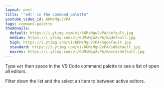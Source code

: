```yaml
---
layout: post
title: "'edt' in the command palette"
youtube_video_id: 6UMsMgu2vPA
tags: command-palette
thumbnails:
  default: https://i.ytimg.com/vi/6UMsMgu2vPA/default.jpg
  medium: https://i.ytimg.com/vi/6UMsMgu2vPA/mqdefault.jpg
  high: https://i.ytimg.com/vi/6UMsMgu2vPA/hqdefault.jpg
  standard: https://i.ytimg.com/vi/6UMsMgu2vPA/sddefault.jpg
  maxres: https://i.ytimg.com/vi/6UMsMgu2vPA/maxresdefault.jpg
---
```


Type `edt` then space in the VS Code command palette to see a list of open all editors.

Filter down the list and the select an item to between active editors.
